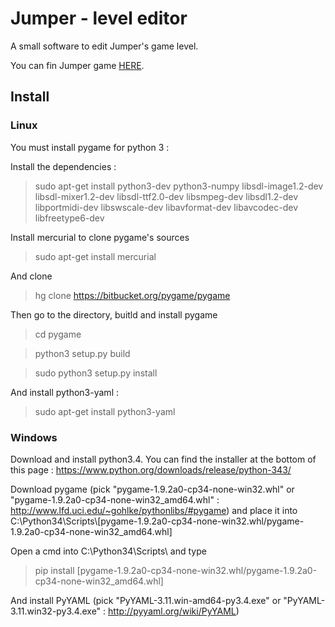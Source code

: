 # Jumper - level editor

A small software to edit Jumper's game level.

You can fin Jumper game [HERE](https://github.com/ycornamusaz/jumper).

## Install

### Linux

You must install pygame for python 3 :

Install the dependencies :
> sudo apt-get install python3-dev python3-numpy libsdl-image1.2-dev libsdl-mixer1.2-dev libsdl-ttf2.0-dev libsmpeg-dev libsdl1.2-dev  libportmidi-dev libswscale-dev libavformat-dev libavcodec-dev libfreetype6-dev

Install mercurial to clone pygame's sources
> sudo apt-get install mercurial

And clone
> hg clone https://bitbucket.org/pygame/pygame

Then  go to the directory, buitld and install pygame
> cd pygame

> python3 setup.py build

> sudo python3 setup.py install

And install python3-yaml :

> sudo apt-get install python3-yaml

### Windows

Download and install python3.4. You can find the installer at the bottom of this page : https://www.python.org/downloads/release/python-343/


Download pygame (pick "pygame-1.9.2a0-cp34-none-win32.whl" or "pygame-1.9.2a0-cp34-none-win32\_amd64.whl" : http://www.lfd.uci.edu/~gohlke/pythonlibs/#pygame) and place it into C:\\Python34\\Scripts\\[pygame-1.9.2a0-cp34-none-win32.whl/pygame-1.9.2a0-cp34-none-win32\_amd64.whl]

Open a cmd into C:\\Python34\\Scripts\\ and type 

> pip install [pygame-1.9.2a0-cp34-none-win32.whl/pygame-1.9.2a0-cp34-none-win32\_amd64.whl]

And install PyYAML (pick "PyYAML-3.11.win-amd64-py3.4.exe" or "PyYAML-3.11.win32-py3.4.exe" : http://pyyaml.org/wiki/PyYAML)
